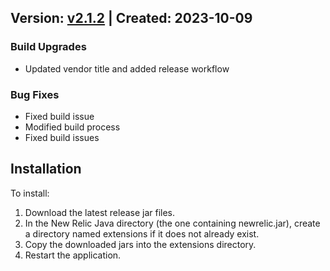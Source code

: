## Version: [v2.1.2](https://github.com/newrelic-experimental/newrelic-java-httpservlet-transaction-namer/releases/tag/v2.1.2) | Created: 2023-10-09
### Build Upgrades
- Updated vendor title and added release workflow

### Bug Fixes
- Fixed build issue
- Modified build process
- Fixed build issues


## Installation

To install:

1. Download the latest release jar files.
2. In the New Relic Java directory (the one containing newrelic.jar), create a directory named extensions if it does not already exist.
3. Copy the downloaded jars into the extensions directory.
4. Restart the application.   
